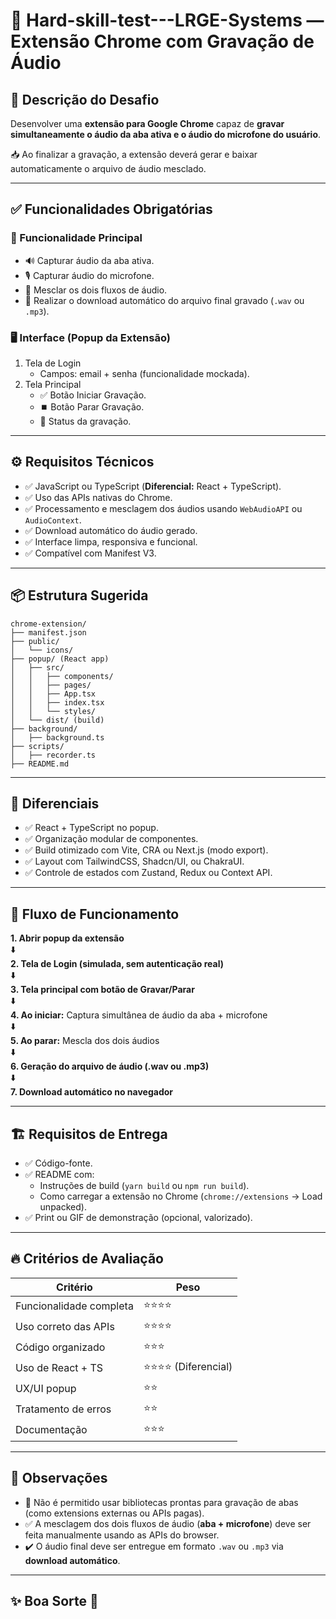 # 🚀 Hard-skill-test---LRGE-Systems — Extensão Chrome com Gravação de Áudio

## 🎯 Descrição do Desafio

Desenvolver uma **extensão para Google Chrome** capaz de **gravar simultaneamente o áudio da aba ativa e o áudio do microfone do usuário**.

📥 Ao finalizar a gravação, a extensão deverá gerar e baixar automaticamente o arquivo de áudio mesclado.

---

## ✅ Funcionalidades Obrigatórias

### 🧠 Funcionalidade Principal
- 🔊 Capturar áudio da aba ativa.
- 🎙️ Capturar áudio do microfone.
- 🔗 Mesclar os dois fluxos de áudio.
- 💾 Realizar o download automático do arquivo final gravado (`.wav` ou `.mp3`).

### 🖥️ Interface (Popup da Extensão)
1. Tela de Login
   - Campos: email + senha (funcionalidade mockada).
2. Tela Principal
   - ✅ Botão Iniciar Gravação.
   - ⏹️ Botão Parar Gravação.
   - 🔄 Status da gravação.

---

## ⚙️ Requisitos Técnicos

- ✅ JavaScript ou TypeScript (**Diferencial:** React + TypeScript).
- ✅ Uso das APIs nativas do Chrome.
- ✅ Processamento e mesclagem dos áudios usando `WebAudioAPI` ou `AudioContext`.
- ✅ Download automático do áudio gerado.
- ✅ Interface limpa, responsiva e funcional.
- ✅ Compatível com Manifest V3.

---

## 📦 Estrutura Sugerida

```
chrome-extension/
├── manifest.json
├── public/
│   └── icons/
├── popup/ (React app)
│   ├── src/
│   │   ├── components/
│   │   ├── pages/
│   │   ├── App.tsx
│   │   ├── index.tsx
│   │   └── styles/
│   └── dist/ (build)
├── background/
│   ├── background.ts
├── scripts/
│   ├── recorder.ts
├── README.md
```

---

## 🐳 Diferenciais

- ✅ React + TypeScript no popup.
- ✅ Organização modular de componentes.
- ✅ Build otimizado com Vite, CRA ou Next.js (modo export).
- ✅ Layout com TailwindCSS, Shadcn/UI, ou ChakraUI.
- ✅ Controle de estados com Zustand, Redux ou Context API.

---

## 🚀 Fluxo de Funcionamento

**1. Abrir popup da extensão**  
⬇️  
**2. Tela de Login (simulada, sem autenticação real)**  
⬇️  
**3. Tela principal com botão de Gravar/Parar**  
⬇️  
**4. Ao iniciar:** Captura simultânea de áudio da aba + microfone  
⬇️  
**5. Ao parar:** Mescla dos dois áudios  
⬇️  
**6. Geração do arquivo de áudio (.wav ou .mp3)**  
⬇️  
**7. Download automático no navegador**

---

## 🏗️ Requisitos de Entrega

- ✅ Código-fonte.
- ✅ README com:
  - Instruções de build (`yarn build` ou `npm run build`).
  - Como carregar a extensão no Chrome (`chrome://extensions` → Load unpacked).
- ✅ Print ou GIF de demonstração (opcional, valorizado).

---

## 🔥 Critérios de Avaliação

| Critério               | Peso |
|------------------------|------|
| Funcionalidade completa| ⭐⭐⭐⭐ |
| Uso correto das APIs    | ⭐⭐⭐⭐ |
| Código organizado       | ⭐⭐⭐  |
| Uso de React + TS       | ⭐⭐⭐⭐ (Diferencial) |
| UX/UI popup             | ⭐⭐  |
| Tratamento de erros     | ⭐⭐  |
| Documentação            | ⭐⭐⭐ |

---

## 📜 Observações

- 🚫 Não é permitido usar bibliotecas prontas para gravação de abas (como extensions externas ou APIs pagas).
- ✅ A mesclagem dos dois fluxos de áudio (**aba + microfone**) deve ser feita manualmente usando as APIs do browser.
- ✔️ O áudio final deve ser entregue em formato `.wav` ou `.mp3` via **download automático**.

---

## ✨ Boa Sorte 🚀
